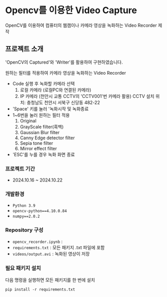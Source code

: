 # Opencv를 이용한 Video Capture
OpenCV를 이용하여 컴퓨터의 웹캠이나 카메라 영상을 녹화하는 Video Recorder 제작

## 프로젝트 소개
 'OpenCV의 Captured'와 'Writer'를 활용하여 구현하였습니다.

원하는 필터를 적용하여 카메라 영상을 녹화하는 Video Recorder
- Code 실행 후 녹화할 카메라 선택
    1. 로컬 카메라 (로컬PC와 연결된 카메라)
    2. IP 카메라 (천안시 교통 CCTV의 'CCTV001'번 카메라 활용)
        CCTV 설치 위치: 충청남도 천안시 서북구 신당동 482-22
- 'Space' 키를 눌러 '녹화시작 및 녹화종료
- 1~6번을 눌러 원하는 필터 적용
    1. Original
    2. GrayScale filter(흑백)
    3. Gaussian Blur filter
    4. Canny Edge detector filter
    5. Sepia tone filter
    6. Mirror effect filter
- 'ESC'를 누를 경우 녹화 화면 종료

### 프로젝트 기간
- 2024.10.16 ~ 2024.10.22

### 개발환경
- `Python 3.9`
- `opencv-python==4.10.0.84`
- `numpy==2.0.2`

### Repository 구성
- `opencv_recorder.ipynb` : 
- `requirements.txt` : 모든 패키지 .txt 파일에 포함
- `videos/output.avi` : 녹화된 영상이 저장

### 필요 패키지 설치
다음 명령을 실행하면 모든 패키지를 한 번에 설치
    
    pip install -r requirements.txt

